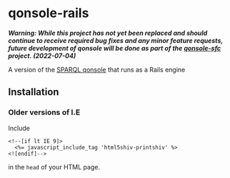 # qonsole-rails

**_Warning: While this project has not yet been replaced and should continue to receive required bug fixes and any minor feature requests, future development of qonsole will be done as part of the [qonsole-sfc](https://github.com/epimorphics/qonsole-sfc) project. (2022-07-04)_**

A version of the [SPARQL qonsole](https://github.com/epimorphics/qonsole) that runs as a Rails engine

## Installation

### Older versions of I.E

Include

    <!--[if lt IE 9]>
      <%= javascript_include_tag 'html5shiv-printshiv' %>
    <![endif]-->

in the `head` of your HTML page.
